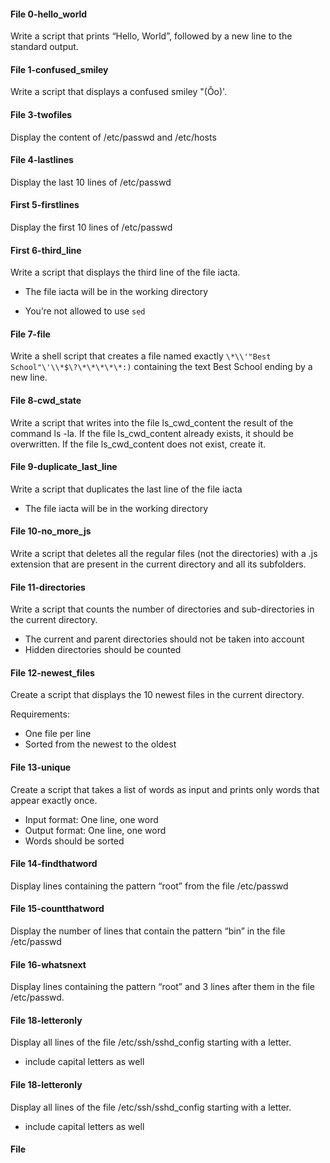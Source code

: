 #### File 0-hello_world
Write a script that prints “Hello, World”, followed by a new line to the standard output.

#### File 1-confused_smiley
Write a script that displays a confused smiley "(Ôo)'.

#### File 3-twofiles
Display the content of /etc/passwd and /etc/hosts

#### File 4-lastlines
Display the last 10 lines of /etc/passwd

#### First 5-firstlines
Display the first 10 lines of /etc/passwd

#### First 6-third_line
Write a script that displays the third line of the file iacta.

- The file iacta will be in the working directory

- You’re not allowed to use `sed`

#### File 7-file
Write a shell script that creates a file named exactly `\*\\'"Best School"\'\\*$\?\*\*\*\*\*:)` containing the text Best School ending by a new line.

#### File 8-cwd_state
Write a script that writes into the file ls_cwd_content the result of the command ls -la. If the file ls_cwd_content already exists, it should be overwritten. If the file ls_cwd_content does not exist, create it.

#### File 9-duplicate_last_line
Write a script that duplicates the last line of the file iacta

- The file iacta will be in the working directory

#### File 10-no_more_js
Write a script that deletes all the regular files (not the directories) with a .js extension that are present in the current directory and all its subfolders.

#### File 11-directories
Write a script that counts the number of directories and sub-directories in the current directory.

- The current and parent directories should not be taken into account
- Hidden directories should be counted

#### File 12-newest_files
Create a script that displays the 10 newest files in the current directory.

Requirements:

- One file per line
- Sorted from the newest to the oldest

#### File 13-unique
Create a script that takes a list of words as input and prints only words that appear exactly once.

- Input format: One line, one word
- Output format: One line, one word
- Words should be sorted

#### File 14-findthatword
Display lines containing the pattern “root” from the file /etc/passwd

#### File 15-countthatword
Display the number of lines that contain the pattern “bin” in the file /etc/passwd

#### File 16-whatsnext
Display lines containing the pattern “root” and 3 lines after them in the file /etc/passwd.

#### File 18-letteronly
Display all lines of the file /etc/ssh/sshd_config starting with a letter.

- include capital letters as well

#### File 18-letteronly
Display all lines of the file /etc/ssh/sshd_config starting with a letter.

- include capital letters as well

#### File 

